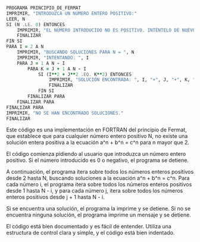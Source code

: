 ```fortran
PROGRAMA PRINCIPIO_DE_FERMAT
IMPRIMIR, "INTRODUZCA UN NÚMERO ENTERO POSITIVO:"
LEER, N
SI (N .LE. 0) ENTONCES
    IMPRIMIR, "EL NÚMERO INTRODUCIDO NO ES POSITIVO. INTÉNTELO DE NUEVO."
    FINALIZAR
FIN SI
PARA I = 2 A N
    IMPRIMIR, "BUSCANDO SOLUCIONES PARA N = ", N
    IMPRIMIR, "INTENTANDO: ", I
    PARA J = 1 A N - I
        PARA K = J + 1 A N - I
            SI (I**2 + J**2 .EQ. K**2) ENTONCES
                IMPRIMIR, "SOLUCIÓN ENCONTRADA: ", I, "+", J, "+", K, "=" , N
                FINALIZAR
            FIN SI
        FINALIZAR PARA
    FINALIZAR PARA
FINALIZAR PARA
IMPRIMIR, "NO SE HAN ENCONTRADO SOLUCIONES."
FINALIZAR
```

Este código es una implementación en FORTRAN del principio de Fermat, que establece que para cualquier número entero positivo N, no existe una solución entera positiva a la ecuación a^n + b^n = c^n para n mayor que 2.

El código comienza pidiendo al usuario que introduzca un número entero positivo. Si el número introducido es 0 o negativo, el programa se detiene.

A continuación, el programa itera sobre todos los números enteros positivos desde 2 hasta N, buscando soluciones a la ecuación a^n + b^n = c^n. Para cada número i, el programa itera sobre todos los números enteros positivos desde 1 hasta N - i, y para cada número j, itera sobre todos los números enteros positivos desde j + 1 hasta N - i.

Si se encuentra una solución, el programa la imprime y se detiene. Si no se encuentra ninguna solución, el programa imprime un mensaje y se detiene.

El código está bien documentado y es fácil de entender. Utiliza una estructura de control clara y simple, y el código está bien indentado.